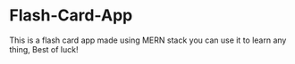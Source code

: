 # Flash-Card-App
This is a flash card app made using MERN stack you can use it to learn any thing, Best of luck!
